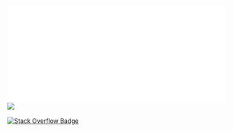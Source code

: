 <a href="https://wolfgang-werner.net">
<img src="https://github.com/wwerner/stats/blob/master/generated/overview.svg#gh-light-mode-only" />
<br />
<img src="https://stats.wwerner.vercel.app/api/wakatime?username=@wwerner&layout=compact&custom_title=last%20week%20in%20code" />

<!--
<img src="https://github.com/wwerner/stats/blob/master/generated/languages.svg#gh-light-mode-only" />
<img src="https://stats.wwerner.vercel.app/api/wakatime?username=@wwerner&layout=compact&custom_title=last%20week%20in%20code" />
-->
</a>


<a href="https://stackexchange.com/users/65901"><img src="https://stackexchange.com/users/flair/65901.png?theme=clean" width="208" height="58" alt="Stack Overflow Badge" title="wwerner on stack overflow"></a>


